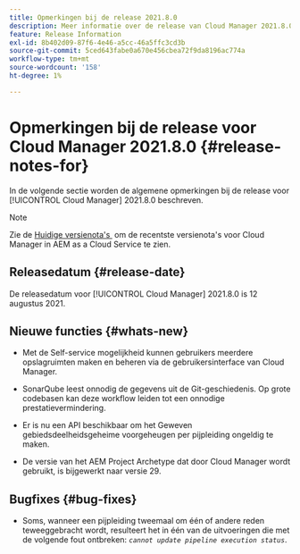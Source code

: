 ```yaml
---
title: Opmerkingen bij de release 2021.8.0
description: Meer informatie over de release van Cloud Manager 2021.8.0.
feature: Release Information
exl-id: 8b402d09-87f6-4e46-a5cc-46a5ffc3cd3b
source-git-commit: 5ced643fabe0a670e456cbea72f9da8196ac774a
workflow-type: tm+mt
source-wordcount: '158'
ht-degree: 1%

---
```


# Opmerkingen bij de release voor Cloud Manager 2021.8.0 {#release-notes-for}

In de volgende sectie worden de algemene opmerkingen bij de release voor [!UICONTROL Cloud Manager] 2021.8.0 beschreven.

>[!NOTE]
>Zie de [&#x200B; Huidige versienota&#39;s &#x200B;](https://experienceleague.adobe.com/nl/docs/experience-manager-cloud-service/content/release-notes/cloud-manager/current#getting-access) om de recentste versienota&#39;s voor Cloud Manager in AEM as a Cloud Service te zien.

## Releasedatum {#release-date}

De releasedatum voor [!UICONTROL Cloud Manager] 2021.8.0 is 12 augustus 2021.


## Nieuwe functies {#whats-new}

* Met de Self-service mogelijkheid kunnen gebruikers meerdere opslagruimten maken en beheren via de gebruikersinterface van Cloud Manager.

* SonarQube leest onnodig de gegevens uit de Git-geschiedenis. Op grote codebasen kan deze workflow leiden tot een onnodige prestatievermindering.

* Er is nu een API beschikbaar om het Geweven gebiedsdeelheidsgeheime voorgeheugen per pijpleiding ongeldig te maken.

* De versie van het AEM Project Archetype dat door Cloud Manager wordt gebruikt, is bijgewerkt naar versie 29.

## Bugfixes {#bug-fixes}

* Soms, wanneer een pijpleiding tweemaal om één of andere reden teweeggebracht wordt, resulteert het in één van de uitvoeringen die met de volgende fout ontbreken: *`cannot update pipeline execution status`*.
